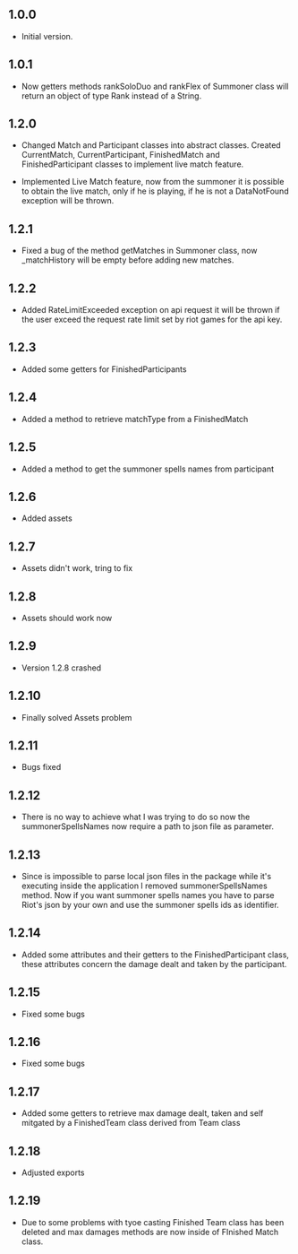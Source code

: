 ## 1.0.0

- Initial version.

## 1.0.1

- Now getters methods rankSoloDuo and rankFlex of Summoner class will return an object of type Rank instead of a String.

## 1.2.0

- Changed Match and Participant classes into abstract classes. Created CurrentMatch, CurrentParticipant, FinishedMatch and FinishedParticipant classes to implement live match feature.

- Implemented Live Match feature, now from the summoner it is possible to obtain the live match, only if he is playing, if he is not a DataNotFound exception will be thrown.

## 1.2.1

- Fixed a bug of the method getMatches in Summoner class, now _matchHistory will be empty before adding new matches.

## 1.2.2

- Added RateLimitExceeded exception on api request it will be thrown if the user exceed the request rate limit set by riot games for the api key.

## 1.2.3 

- Added some getters for FinishedParticipants

## 1.2.4

- Added a method to retrieve matchType from a FinishedMatch

## 1.2.5

- Added a method to get the summoner spells names from participant

## 1.2.6

- Added assets

## 1.2.7

- Assets didn't work, tring to fix

## 1.2.8

- Assets should work now

## 1.2.9

- Version 1.2.8 crashed

## 1.2.10

- Finally solved Assets problem

## 1.2.11

- Bugs fixed

## 1.2.12

- There is no way to achieve what I was trying to do so now the summonerSpellsNames now require a path to json file as parameter.

## 1.2.13

- Since is impossible to parse local json files in the package while it's executing inside the application I removed summonerSpellsNames method. Now if you want summoner spells names you have to parse Riot's json by your own and use the summoner spells ids as identifier.

## 1.2.14

- Added some attributes and their getters to the FinishedParticipant class, these attributes concern the damage dealt and taken by the participant.

## 1.2.15

- Fixed some bugs

## 1.2.16

- Fixed some bugs

## 1.2.17

- Added some getters to retrieve max damage dealt, taken and self mitgated by a FinishedTeam class derived from Team class

## 1.2.18

- Adjusted exports

## 1.2.19

- Due to some problems with tyoe casting Finished Team class has been deleted and max damages methods are now inside of FInished Match class.